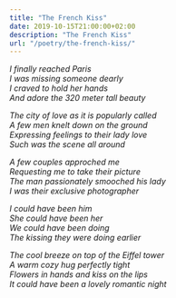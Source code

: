 ```yaml
---
title: "The French Kiss"
date: 2019-10-15T21:00:00+02:00
description: "The French Kiss"
url: "/poetry/the-french-kiss/"
---
```


<i>I finally reached Paris<br>
I was missing someone dearly<br>
I craved to hold her hands<br>
And adore the 320 meter tall beauty<br></i>

<i>The city of love as it is popularly called<br>
A few men knelt down on the ground<br>
Expressing feelings to their lady love<br>
Such was the scene all around<br></i>

<i>A few couples approched me<br>
Requesting me to take their picture<br>
The man passionately smooched his lady<br>
I was their exclusive photographer<br></i>

<i>I could have been him<br>
She could have been her<br>
We could have been doing<br>
The kissing they were doing earlier<br></i>

<i>The cool breeze on top of the Eiffel tower<br>
A warm cozy hug perfectly tight<br>
Flowers in hands and kiss on the lips<br>
It could have been a lovely romantic night<br></i>